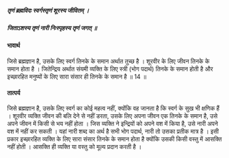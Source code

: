 ##### तृणं ब्रह्मविदः स्वर्गस्तृणं शूरस्य जीवितम् ।
##### जिताऽशस्य तृणं नारी निःस्पृहस्य तृणं जगत् ॥

#### भावार्थ

जिसे ब्रह्मज्ञान है, उसके लिए स्वर्ग तिनके के समान अर्थात तुच्छ है । शूरवीर के लिए जीवन तिनके के समान होता है । जितेन्द्रिय अर्थात संयमी व्यक्ति के लिए स्त्री (भोग पदार्थ) तिनके के समान होती है और इच्छारहित मनुष्यों के लिए सारा संसार ही तिनके के समान है ॥ 14 ॥

#### तात्पर्य

जिसे ब्रह्मज्ञान है, उसके लिए स्वर्ग का कोई महत्व नहीं, क्योंकि वह जानता है कि स्वर्ग के सुख भी क्षणिक हैं । शूरवीर व्यक्ति जीवन की बलि देने से नहीं डरता, उसके लिए अपना जीवन एक तिनके के समान है, उसे अपने जीवन में किसी से भय नहीं होता । जिस व्यक्ति ने इन्द्रियों को अपने वश में किया है, उसे नारी अपने वश में नहीं कर सकती । यहां नारी शब्द का अर्थ है सभी भोग पदार्थ, नारी तो उसका प्रतीक मात्र है । इसी प्रकार इच्छारहित व्यक्ति के लिए सारा संसार तिनके के समान होता है क्योंकि उसकी किसी वस्तु में आसक्ति नहीं होती । आसक्ति ही व्यक्ति या वस्तु को मूल्य प्रदान करती है ।